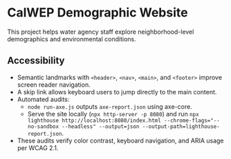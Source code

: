 # CalWEP Demographic Website

This project helps water agency staff explore neighborhood-level demographics and environmental conditions.

## Accessibility

- Semantic landmarks with `<header>`, `<nav>`, `<main>`, and `<footer>` improve screen reader navigation.
- A skip link allows keyboard users to jump directly to the main content.
- Automated audits:
  - `node run-axe.js` outputs `axe-report.json` using axe-core.
  - Serve the site locally (`npx http-server -p 8080`) and run `npx lighthouse http://localhost:8080/index.html --chrome-flags="--no-sandbox --headless" --output=json --output-path=lighthouse-report.json`.
- These audits verify color contrast, keyboard navigation, and ARIA usage per WCAG 2.1.

